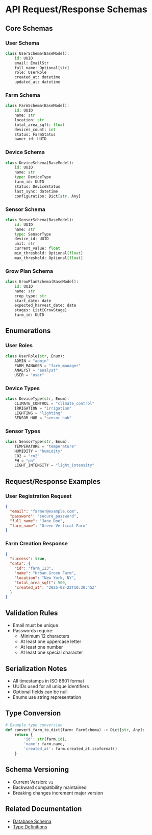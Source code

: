 # API Request/Response Schemas

## Core Schemas

### User Schema
```python
class UserSchema(BaseModel):
    id: UUID
    email: EmailStr
    full_name: Optional[str]
    role: UserRole
    created_at: datetime
    updated_at: datetime
```

### Farm Schema
```python
class FarmSchema(BaseModel):
    id: UUID
    name: str
    location: str
    total_area_sqft: float
    devices_count: int
    status: FarmStatus
    owner_id: UUID
```

### Device Schema
```python
class DeviceSchema(BaseModel):
    id: UUID
    name: str
    type: DeviceType
    farm_id: UUID
    status: DeviceStatus
    last_sync: datetime
    configuration: Dict[str, Any]
```

### Sensor Schema
```python
class SensorSchema(BaseModel):
    id: UUID
    name: str
    type: SensorType
    device_id: UUID
    unit: str
    current_value: float
    min_threshold: Optional[float]
    max_threshold: Optional[float]
```

### Grow Plan Schema
```python
class GrowPlanSchema(BaseModel):
    id: UUID
    name: str
    crop_type: str
    start_date: date
    expected_harvest_date: date
    stages: List[GrowStage]
    farm_id: UUID
```

## Enumerations

### User Roles
```python
class UserRole(str, Enum):
    ADMIN = "admin"
    FARM_MANAGER = "farm_manager"
    ANALYST = "analyst"
    USER = "user"
```

### Device Types
```python
class DeviceType(str, Enum):
    CLIMATE_CONTROL = "climate_control"
    IRRIGATION = "irrigation"
    LIGHTING = "lighting"
    SENSOR_HUB = "sensor_hub"
```

### Sensor Types
```python
class SensorType(str, Enum):
    TEMPERATURE = "temperature"
    HUMIDITY = "humidity"
    CO2 = "co2"
    PH = "ph"
    LIGHT_INTENSITY = "light_intensity"
```

## Request/Response Examples

### User Registration Request
```json
{
  "email": "farmer@example.com",
  "password": "secure_password",
  "full_name": "Jane Doe",
  "farm_name": "Green Vertical Farm"
}
```

### Farm Creation Response
```json
{
  "success": true,
  "data": {
    "id": "farm_123",
    "name": "Urban Green Farm",
    "location": "New York, NY",
    "total_area_sqft": 500,
    "created_at": "2025-08-22T10:30:45Z"
  }
}
```

## Validation Rules

- Email must be unique
- Passwords require:
  - Minimum 12 characters
  - At least one uppercase letter
  - At least one number
  - At least one special character

## Serialization Notes

- All timestamps in ISO 8601 format
- UUIDs used for all unique identifiers
- Optional fields can be null
- Enums use string representation

## Type Conversion

```python
# Example type conversion
def convert_farm_to_dict(farm: FarmSchema) -> Dict[str, Any]:
    return {
        'id': str(farm.id),
        'name': farm.name,
        'created_at': farm.created_at.isoformat()
    }
```

## Schema Versioning

- Current Version: `v1`
- Backward compatibility maintained
- Breaking changes increment major version

## Related Documentation

- [Database Schema](../../architecture/database-schema.md)
- [Type Definitions](../../types/README.md)